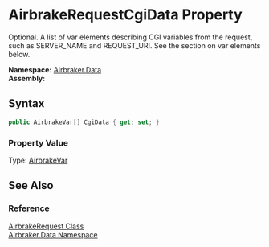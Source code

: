 AirbrakeRequestCgiData Property
===============================
Optional. A list of var elements describing CGI variables from the request, such as SERVER_NAME and REQUEST_URI. See the section on var elements below.

**Namespace:** [Airbraker.Data][1]  
**Assembly:**

Syntax
------

```csharp
public AirbrakeVar[] CgiData { get; set; }
```

### Property Value
Type: [AirbrakeVar][2]

See Also
--------

### Reference
[AirbrakeRequest Class][3]  
[Airbraker.Data Namespace][1]  

[1]: ../README.md
[2]: ../AirbrakeVar/README.md
[3]: README.md